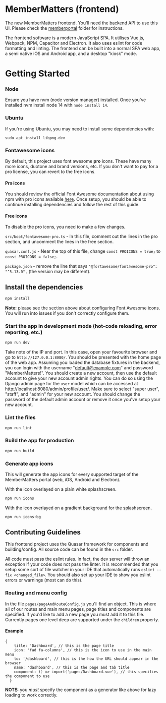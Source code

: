 # MemberMatters (frontend)

The new MemberMatters frontend. You'll need the backend API to use this UI. Please check the [memberportal](/memberportal) folder for instructions.

The frontend software is a modern JavaScript SPA. It utilises Vue.js, Webpack, NPM, Capacitor and Electron. It also uses eslint for code formatting and linting.
The frontend can be built into a normal SPA web app, a semi native iOS and Android app, and a desktop "kiosk" mode.

# Getting Started
### Node
Ensure you have nvm (node version manager) installed. Once you've installed nvm install node 14 with `node install 14`.

### Ubuntu
If you're using Ubuntu, you may need to install some dependencies with:

`sudo apt install libpng-dev`

### Fontawesome icons
By default, this project uses font awesome **pro** icons. These have many more icons, duotone and brand versions, etc. If you don't want to pay for a pro license, you can revert to the free icons.

#### Pro icons
You should review the official Font Awesome documentation about using npm with pro icons available [here](https://fontawesome.com/how-to-use/on-the-web/setup/using-package-managers#installing-pro). Once setup, you should be able to continue installing dependencies and follow the rest of this guide.

#### Free icons
To disable the pro icons, you need to make a few changes.

`src/boot/fontawesome-pro.ts` - In this file, comment out the lines in the pro section, and uncomment the lines in the free section.

`quasar.conf.js` - Near the top of this file, change `const PROICONS = true;` to `const PROICONS = false;`.

`package.json` - remove the line that says `"@fortawesome/fontawesome-pro": "^5.13.0",` (the version may be different).

## Install the dependencies
```bash
npm install
```

**Note:** please see the section above about configuring Font Awesome icons. You will run into issues if you don't correctly configure them.

### Start the app in development mode (hot-code reloading, error reporting, etc.)
```bash
npm run dev
```

Take note of the IP and port. In this case, open your favourite browser and go to `http://127.0.0.1:8080/`. You should 
be presented with the home page of the web app. Assuming you loaded the database fixtures in the backend, you can login with the username "default@example.com" and password 
"MemberMatters!". You should create a new account, then use the default account to give your new account admin rights. You can do so using the Django admin page for the `user` model which can be accessed at http://localhost:8080/admin/profile/user/. Make sure to select "super user", "staff", and "admin" for your new account. You should change the password of the default admin account or remove it once you've setup your new account.

### Lint the files
```bash
npm run lint
```

### Build the app for production
```bash
npm run build
```

### Generate app icons
This will generate the app icons for every supported target of the MemberMatters portal (web, iOS, Android and Electron).

With the icon overlayed on a plain white splashscreen.
```bash
npm run icons
```

With the icon overlayed on a gradient background for the splashscreen.
```bash
npm run icons:bg
```


## Contributing Guidelines
This frontend project uses the Quasar framework for components and building/config. All source code
can be found in the `src` folder.

All code must pass the eslint rules. In fact, the dev server will throw an exception if your code
does not pass the linter. It is recommended that you setup some sort of file watcher in your IDE
that automatically runs `eslint --fix <changed_file>`. You should also set up your IDE to show
you eslint errors or warnings (most can do this).

### Routing and menu config
In the file `pages/pageAndRouteConfig.js` you'll find an object. This is where all of our routes
and main menu pages, page titles and components are specified. If you'd like to add a new page you
must add it to this file. Currently pages one level deep are supported under the `children` property.

#### Example
```
{
    title: 'Dashboard', // this is the page title
    icon: 'fad fa-columns', // this is the icon to use in the main menu
    to: '/dashboard', // this is the how the URL should appear in the browser
    name: 'dashboard', // this is the page and tab title
    component: () => import('pages/Dashboard.vue'), // this specifies the component to use
  }
```

**NOTE:** you *must* specify the component as a generator like above for lazy loading to work correctly.
